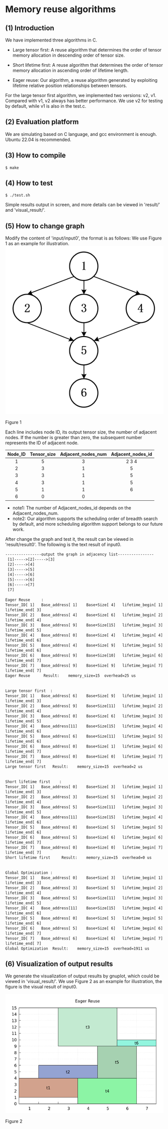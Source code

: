 # Memory reuse algorithms
## (1) Introduction

We have implemented three algorithms in C.   

  - Large tensor first: A reuse algorithm that determines the order of tensor memory allocation in descending order of tensor size.  

  - Short lifetime first: A reuse algorithm that determines the order of tensor memory allocation in ascending order of lifetime length.

  - Eager reuse: Our algorithm, a reuse algorithm generated by exploiting lifetime relative position relationships between tensors.  

For the large tensor first algorithm, we implemented two versions: v2, v1. Compared with v1, v2 always has better performance. We use v2 for testing by default, while v1 is also in the test.c.    


## (2) Evaluation platform

We are simulating based on C language, and gcc environment is enough. Ubuntu 22.04 is recommended.


## (3) How to compile

```
$ make
```


## (4) How to test

```
$ ./test.sh
```
Simple results output in screen, and more details can be viewed in 'result/' and 'visual_result/'.


## (5) How to change graph

Modify the content of 'input/input0', the format is as follows:
We use Figure 1 as an example for illustration.
![Figure 1](Figure1.png)
<figcaption>Figure 1</figcaption>

Each line includes node ID, its output tensor size, the number of adjacent nodes. If the number is greater than zero, the subsequent number represents the ID of adjacent node.

|Node_ID|Tensor_size|Adjacent_nodes_num|Adjacent_nodes_id|
|:---:|:---:|:---:|:---:|
|1|5|3|2 3 4|
|2|3|1|5|
|3|3|1|5|
|4|3|1|5|
|5|1|1|6|
|6|0|0||

  - note1: The number of Adjacent_nodes_id depends on the Adjacent_nodes_num.
  - note2: Our algorithm supports the scheduling order of breadth search by default, and more scheduling algorithm support belongs to our future work.

After change the graph and test it, the result can be viewed in 'result/result0'. 
The following is the text result of input0.
```
----------------output the graph in adjacency list----------------
 [1]----->[2]----->[3]
 [2]----->[4]
 [3]----->[5]
 [4]----->[6]
 [5]----->[6]
 [6]----->[7]
 [7]

Eager Reuse		:
Tensor_ID[ 1]	Base_address[ 1]	Base+Size[ 4]	lifetime_begin[ 1]	lifetime_end[ 3]
Tensor_ID[ 2]	Base_address[ 4]	Base+Size[ 6]	lifetime_begin[ 2]	lifetime_end[ 4]
Tensor_ID[ 3]	Base_address[ 9]	Base+Size[15]	lifetime_begin[ 3]	lifetime_end[ 5]
Tensor_ID[ 4]	Base_address[ 0]	Base+Size[ 4]	lifetime_begin[ 4]	lifetime_end[ 6]
Tensor_ID[ 5]	Base_address[ 4]	Base+Size[ 9]	lifetime_begin[ 5]	lifetime_end[ 6]
Tensor_ID[ 6]	Base_address[ 9]	Base+Size[10]	lifetime_begin[ 6]	lifetime_end[ 7]
Tensor_ID[ 7]	Base_address[ 9]	Base+Size[ 9]	lifetime_begin[ 7]	lifetime_end[ 7]
Eager Reuse		 Result:	memory_size=15	overhead=25 us


Large tensor first	:
Tensor_ID[ 1]	Base_address[ 6]	Base+Size[ 9]	lifetime_begin[ 1]	lifetime_end[ 3]
Tensor_ID[ 2]	Base_address[ 9]	Base+Size[11]	lifetime_begin[ 2]	lifetime_end[ 4]
Tensor_ID[ 3]	Base_address[ 0]	Base+Size[ 6]	lifetime_begin[ 3]	lifetime_end[ 5]
Tensor_ID[ 4]	Base_address[11]	Base+Size[15]	lifetime_begin[ 4]	lifetime_end[ 6]
Tensor_ID[ 5]	Base_address[ 6]	Base+Size[11]	lifetime_begin[ 5]	lifetime_end[ 6]
Tensor_ID[ 6]	Base_address[ 0]	Base+Size[ 1]	lifetime_begin[ 6]	lifetime_end[ 7]
Tensor_ID[ 7]	Base_address[ 0]	Base+Size[ 0]	lifetime_begin[ 7]	lifetime_end[ 7]
Large tensor first	 Result:	memory_size=15	overhead=2 us


Short lifetime first	:
Tensor_ID[ 1]	Base_address[ 0]	Base+Size[ 3]	lifetime_begin[ 1]	lifetime_end[ 3]
Tensor_ID[ 2]	Base_address[ 3]	Base+Size[ 5]	lifetime_begin[ 2]	lifetime_end[ 4]
Tensor_ID[ 3]	Base_address[ 5]	Base+Size[11]	lifetime_begin[ 3]	lifetime_end[ 5]
Tensor_ID[ 4]	Base_address[11]	Base+Size[15]	lifetime_begin[ 4]	lifetime_end[ 6]
Tensor_ID[ 5]	Base_address[ 0]	Base+Size[ 5]	lifetime_begin[ 5]	lifetime_end[ 6]
Tensor_ID[ 6]	Base_address[ 5]	Base+Size[ 6]	lifetime_begin[ 6]	lifetime_end[ 7]
Tensor_ID[ 7]	Base_address[ 0]	Base+Size[ 0]	lifetime_begin[ 7]	lifetime_end[ 7]
Short lifetime first	 Result:	memory_size=15	overhead=0 us


Global Optimization	:
Tensor_ID[ 1]	Base_address[ 0]	Base+Size[ 3]	lifetime_begin[ 1]	lifetime_end[ 3]
Tensor_ID[ 2]	Base_address[ 3]	Base+Size[ 5]	lifetime_begin[ 2]	lifetime_end[ 4]
Tensor_ID[ 3]	Base_address[ 5]	Base+Size[11]	lifetime_begin[ 3]	lifetime_end[ 5]
Tensor_ID[ 4]	Base_address[11]	Base+Size[15]	lifetime_begin[ 4]	lifetime_end[ 6]
Tensor_ID[ 5]	Base_address[ 0]	Base+Size[ 5]	lifetime_begin[ 5]	lifetime_end[ 6]
Tensor_ID[ 6]	Base_address[ 5]	Base+Size[ 6]	lifetime_begin[ 6]	lifetime_end[ 7]
Tensor_ID[ 7]	Base_address[ 6]	Base+Size[ 6]	lifetime_begin[ 7]	lifetime_end[ 7]
Global Optimization	 Result:	memory_size=15	overhead=1911 us
```


## (6) Visualization of output results

We generate the visualization of output results by gnuplot, which could be viewed in 'visual_result/'.
We use Figure 2 as an example for illustration, the figure is the visual result of input0.

![Figure 2](Figure2.png)
<figcaption>Figure 2</figcaption>
